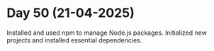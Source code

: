 # Day 50 (21-04-2025)
Installed and used npm to manage Node.js packages.
Initialized new projects and installed essential dependencies.
